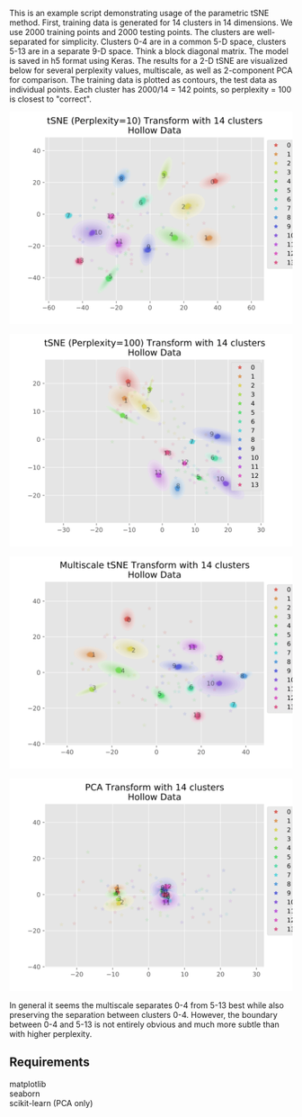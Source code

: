 This is an example script demonstrating usage of the parametric tSNE method.
First, training data is generated for 14 clusters in 14 dimensions. We use 2000 training points and 2000 testing points.
The clusters are well-separated for simplicity. Clusters 0-4 are in a common 5-D space, clusters 5-13 are in a separate 9-D space. Think a block diagonal matrix.
The model is saved in h5 format using Keras.
The results for a 2-D tSNE are visualized below for several perplexity values, multiscale, as well as 2-component PCA for comparison.
The training data is plotted as contours, the test data as individual points.
Each cluster has 2000/14 = 142 points, so perplexity = 100 is closest to "correct".

![tSNE_perp10](example_viz_tSNE_hollow-perp10.png "tSNE (Perplexity 10)")

![tSNE_perp10](example_viz_tSNE_hollow-perp100.png "tSNE (Perplexity 100)")

![tSNE_multiscale](example_viz_tSNE_hollow-multiscale.png "tSNE (Multiscale)")

![PCA](example_viz_PCA_hollow.png "PCA")

In general it seems the multiscale separates 0-4 from 5-13 best while also preserving the separation between clusters 0-4. However, the boundary between 0-4 and 5-13 is not entirely obvious and much more subtle than with higher perplexity.

## Requirements 
matplotlib  
seaborn  
scikit-learn (PCA only)  
